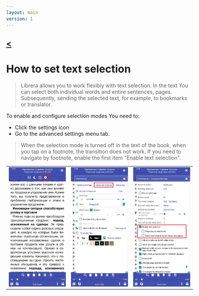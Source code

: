 ```yaml
---
layout: main
version: 1
---
```

[<](/wiki/faq)
---

# How to set text selection

> Librera allows you to work flexibly with text selection. In the text You can select both individual words and entire sentences, pages. 
Subsequently, sending the selected text, for example, to bookmarks or translator.

To enable and configure selection modes You need to:
* Click the settings icon
* Go to the advanced settings menu tab.

> When the selection mode is turned off in the text of the book, when you tap on a footnote, the transition does not work. If you need to navigate by footnote, enable the first item "Enable text selection".

||||
|-|-|-|
|![](1.jpg)|![](2.jpg)|![](3.jpg)|
